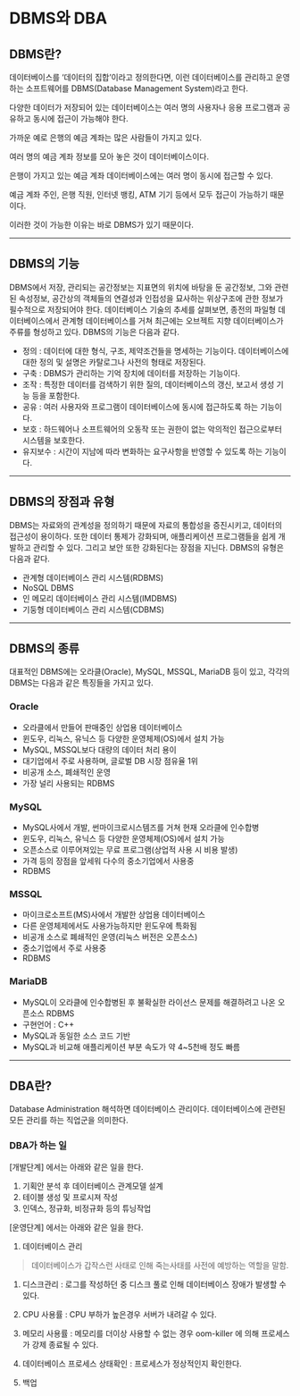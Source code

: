 # DBMS와 DBA

## DBMS란?

데이터베이스를 ‘데이터의 집합’이라고 정의한다면, 이런 데이터베이스를 관리하고 운영하는 소프트웨어를 DBMS(Database Management System)라고 한다.

다양한 데이터가 저장되어 있는 데이터베이스는 여러 명의 사용자나 응용 프로그램과 공유하고 동시에 접근이 가능해야 한다.

가까운 예로 은행의 예금 계좌는 많은 사람들이 가지고 있다.

여러 명의 예금 계좌 정보를 모아 놓은 것이 데이터베이스이다.

은행이 가지고 있는 예금 계좌 데이터베이스에는 여러 명이 동시에 접근할 수 있다.

예금 계좌 주인, 은행 직원, 인터넷 뱅킹, ATM 기기 등에서 모두 접근이 가능하기 때문이다.

이러한 것이 가능한 이유는 바로 DBMS가 있기 때문이다.

***

## DBMS의 기능

DBMS에서 저장, 관리되는 공간정보는 지표면의 위치에 바탕을 둔 공간정보, 그와 관련된 속성정보, 공간상의 객체들의 연결성과 인접성을 묘사하는 위상구조에 관한 정보가 필수적으로 저장되어야 한다. 데이터베이스 기술의 추세를 살펴보면, 종전의 파일형 데이터베이스에서 관계형 데이터베이스를 거쳐 최근에는 오브젝트 지향 데이터베이스가 주류를 형성하고 있다. DBMS의 기능은 다음과 같다.

- 정의 : 데이터에 대한 형식, 구조, 제약조건들을 명세하는 기능이다. 데이터베이스에 대한 정의 및 설명은 카탈로그나 사전의 형태로 저장된다.
- 구축 : DBMS가 관리하는 기억 장치에 데이터를 저장하는 기능이다.
- 조작 : 특정한 데이터를 검색하기 위한 질의, 데이터베이스의 갱신, 보고서 생성 기능 등을 포함한다.
- 공유 : 여러 사용자와 프로그램이 데이터베이스에 동시에 접근하도록 하는 기능이다.
- 보호 : 하드웨어나 소프트웨어의 오동작 또는 권한이 없는 악의적인 접근으로부터 시스템을 보호한다.
- 유지보수 : 시간이 지남에 따라 변화하는 요구사항을 반영할 수 있도록 하는 기능이다.

***

## DBMS의 장점과 유형

DBMS는 자료와의 관계성을 정의하기 때문에 자료의 통합성을 증진시키고, 데이터의 접근성이 용이하다. 또한 데이터 통제가 강화되며, 애플리케이션 프로그램들을 쉽게 개발하고 관리할 수 있다. 그리고 보안 또한 강화된다는 장점을 지닌다. DBMS의 유형은 다음과 같다.

- 관계형 데이터베이스 관리 시스템(RDBMS)
- NoSQL DBMS
- 인 메모리 데이터베이스 관리 시스템(IMDBMS)
- 기둥형 데이터베이스 관리 시스템(CDBMS)

***

## DBMS의 종류
대표적인 DBMS에는 오라클(Oracle), MySQL, MSSQL, MariaDB 등이 있고, 각각의 DBMS는 다음과 같은 특징들을 가지고 있다.

### Oracle
- 오라클에서 만들어 판매중인 상업용 데이터베이스
- 윈도우, 리눅스, 유닉스 등 다양한 운영체제(OS)에서 설치 가능
- MySQL, MSSQL보다 대량의 데이터 처리 용이
- 대기업에서 주로 사용하며, 글로벌 DB 시장 점유율 1위
- 비공개 소스, 폐쇄적인 운영
- 가장 널리 사용되는 RDBMS

### MySQL
- MySQL사에서 개발, 썬마이크로시스템즈를 거쳐 현재 오라클에 인수합병
- 윈도우, 리눅스, 유닉스 등 다양한 운영체제(OS)에서 설치 가능
- 오픈소스로 이루어져있는 무료 프로그램(상업적 사용 시 비용 발생)
- 가격 등의 장점을 앞세워 다수의 중소기업에서 사용중
- RDBMS

### MSSQL
- 마이크로소프트(MS)사에서 개발한 상업용 데이터베이스
- 다른 운영체제에서도 사용가능하지만 윈도우에 특화됨
- 비공개 소스로 폐쇄적인 운영(리눅스 버전은 오픈소스)
- 중소기업에서 주로 사용중
- RDBMS

### MariaDB
- MySQL이 오라클에 인수합병된 후 불확실한 라이선스 문제를 해결하려고 나온 오픈소스 RDBMS
- 구현언어 : C++
- MySQL과 동일한 소스 코드 기반
- MySQL과 비교해 애플리케이션 부분 속도가 약 4~5천배 정도 빠름

***

## DBA란?

Database Administration 해석하면 데이터베이스 관리이다.
데이터베이스에 관련된 모든 관리를 하는 직업군을 의미한다.

### DBA가 하는 일

[개발단계] 에서는 아래와 같은 일을 한다.
1. 기획안 분석 후 데이터베이스 관계모델 설계
2. 테이블 생성 및 프로시져 작성
3. 인덱스, 정규화, 비정규화 등의 튜닝작업

[운영단계] 에서는 아래와 같은 일을 한다.
1. 데이터베이스 관리
> 데이터베이스가 갑작스런 사태로 인해 죽는사태를 사전에 예방하는 역할을 말함.
 1. 디스크관리 : 로그를 작성하던 중 디스크 풀로 인해 데이터베이스 장애가 발생할 수 있다.
 2. CPU 사용률 : CPU 부하가 높은경우 서버가 내려갈 수 있다.
 3. 메모리 사용률 : 메모리를 더이상 사용할 수 없는 경우 oom-killer 에 의해 프로세스가 강제 종료될 수 있다.
 4. 데이터베이스 프로세스 상태확인 : 프로세스가 정상적인지 확인한다.

2. 백업
